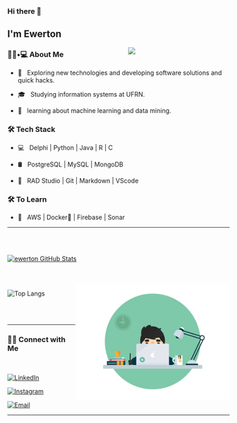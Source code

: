 ### Hi there 👋<h2> I'm Ewerton</h2>

<img align='right' src="https://media.giphy.com/media/M9gbBd9nbDrOTu1Mqx/giphy.gif" width="230">

<h3> 👨🏻•💻 About Me </h3>



- 🤔 &nbsp; Exploring new technologies and developing software solutions and quick hacks.

- 🎓 &nbsp; Studying information systems at UFRN.

- 🌱 &nbsp; learning about machine learning and data mining.



<h3>🛠 Tech Stack</h3>



- 💻 &nbsp; Delphi | Python | Java | R | C 

- 🛢 &nbsp; PostgreSQL | MySQL | MongoDB

- 🔧 &nbsp; RAD Studio | Git | Markdown | VScode 



<h3>🛠 To Learn</h3>

- 🔧 &nbsp; AWS | Docker🐳 | Firebase | Sonar

<hr>



<br/><br/>

[![ewerton GitHub Stats](https://github-readme-stats.vercel.app/api?username=ewertonslv&show_icons=true)](https://github.com/ewertonslv)

<br/>

<br/>

<img src="https://github.com/nirala69/nirala69/blob/master/70804f7e25b11f29db904f2fa7b4cd9d.gif" width="350" align='right'>

![Top Langs](https://github-readme-stats.vercel.app/api/top-langs/?username=ewertonslv&show_icons=true)

<br><br>



<hr>



<h3> 🤝🏻 Connect with Me </h3>

<br>



<p align="center">

<a href="https://www.linkedin.com/in/ewertonsllva/"><img alt="LinkedIn" src="https://img.shields.io/badge/LinkedIn-Ewerton%20Silva-blue?style=flat-square&logo=linkedin"></a>

<a href="https://www.instagram.com/ewerton_sllva/"><img alt="Instagram" src="https://img.shields.io/badge/Instagram-ewerton_sllva-black?style=flat-square&logo=instagram"></a>

<a href="mailto:ewertoncom297@gmail.com"><img alt="Email" src="https://img.shields.io/badge/Email-ewertoncom297@gmail.com-blue?style=flat-square&logo=gmail"></a>

</p>






<hr>
